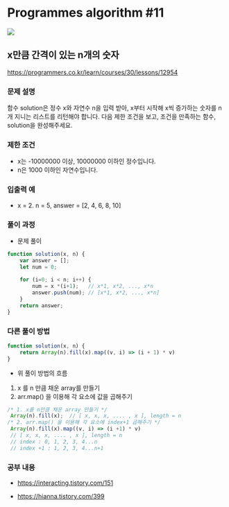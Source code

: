 # Programmes algorithm #11

<img src="https://img.shields.io/badge/JavaScript-FDC813?style=flat&logo=JavaScript&logoColor=black"/>

## x만큼 간격이 있는 n개의 숫자

https://programmers.co.kr/learn/courses/30/lessons/12954

### 문제 설명

함수 solution은 정수 x와 자연수 n을 입력 받아, x부터 시작해 x씩 증가하는 숫자를 n개 지니는 리스트를 리턴해야 합니다. 다음 제한 조건을 보고, 조건을 만족하는 함수, solution을 완성해주세요.

### 제한 조건

- x는 -10000000 이상, 10000000 이하인 정수입니다.
- n은 1000 이하인 자연수입니다.
### 입출력 예

- x = 2. n = 5, answer = [2, 4, 6, 8, 10]
### 풀이 과정

- 문제 풀이

```javascript
function solution(x, n) {
    var answer = [];
    let num = 0;
    
    for (i=0; i < n; i++) {
        num = x *(i+1);   // x*1, x*2, ..., x*n 
        answer.push(num); // [x*1, x*2, ..., x*n]
    }
    return answer;
}
```
### 다른 풀이 방법
```javascript
function solution(x, n) {
    return Array(n).fill(x).map((v, i) => (i + 1) * v)
}
```

* 위 풀이 방법의 흐름
 1. x 를 n 만큼 채운 array를 만들기
 2. arr.map() 을 이용해 각 요소에 값을 곱해주기

 ```javascript
 /* 1. x를 n만큼 채운 array 만들기 */ 
  Array(n).fill(x);  // [ x, x, x, .... , x ], length = n
 /* 2. arr.map() 을 이용해 각 요소에 index+1 곱해주기 */
  Array(n).fill(x).map((v, i) => (i +1) * v)
  // [ x, x, x, .... , x ], length = n
  // index : 0, 1, 2, 3, 4...n
  // index +1 : 1, 2, 3, 4...n+1
  ```



### 공부 내용

- https://interacting.tistory.com/151 

* https://hianna.tistory.com/399